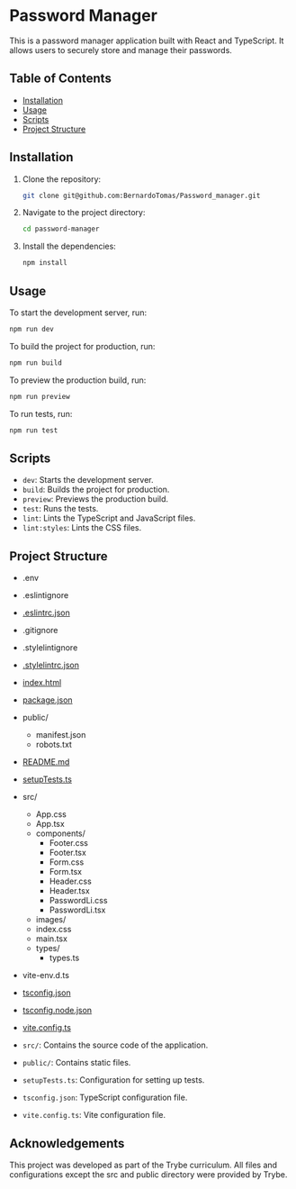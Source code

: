 # Password Manager

This is a password manager application built with React and TypeScript. It allows users to securely store and manage their passwords.

## Table of Contents

- [Installation](#installation)
- [Usage](#usage)
- [Scripts](#scripts)
- [Project Structure](#project-structure)

## Installation

1. Clone the repository:
    ```sh
    git clone git@github.com:BernardoTomas/Password_manager.git
    ```
2. Navigate to the project directory:
    ```sh
    cd password-manager
    ```
3. Install the dependencies:
    ```sh
    npm install
    ```

## Usage

To start the development server, run:
```sh
npm run dev
```

To build the project for production, run:
```sh
npm run build
```

To preview the production build, run: 
```sh
npm run preview
```

To run tests, run:
```sh
npm run test
```

## Scripts

- ```dev```: Starts the development server.
- ```build```: Builds the project for production.
- ```preview```: Previews the production build.
- ```test```: Runs the tests.
- ```lint```: Lints the TypeScript and JavaScript files.
- ```lint:styles```: Lints the CSS files.

## Project Structure

- .env
- .eslintignore
- [.eslintrc.json](http://_vscodecontentref_/1)
- .gitignore
- .stylelintignore
- [.stylelintrc.json](http://_vscodecontentref_/2)
- [index.html](http://_vscodecontentref_/3)
- [package.json](http://_vscodecontentref_/4)
- public/
  - manifest.json
  - robots.txt
- [README.md](http://_vscodecontentref_/5)
- [setupTests.ts](http://_vscodecontentref_/6)
- src/
  - App.css
  - App.tsx
  - components/
    - Footer.css
    - Footer.tsx
    - Form.css
    - Form.tsx
    - Header.css
    - Header.tsx
    - PasswordLi.css
    - PasswordLi.tsx
  - images/
  - index.css
  - main.tsx
  - types/
    - types.ts
- vite-env.d.ts
- [tsconfig.json](http://_vscodecontentref_/7)
- [tsconfig.node.json](http://_vscodecontentref_/8)
- [vite.config.ts](http://_vscodecontentref_/9)

- ```src/```: Contains the source code of the application.
- ```public/```: Contains static files.
- ```setupTests.ts```: Configuration for setting up tests.
- ```tsconfig.json```: TypeScript configuration file.
- ```vite.config.ts```: Vite configuration file.

## Acknowledgements
This project was developed as part of the Trybe curriculum. All files and configurations except the src and public directory were provided by Trybe.
